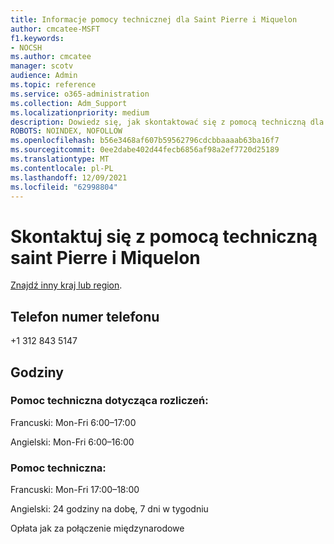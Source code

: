 ```yaml
---
title: Informacje pomocy technicznej dla Saint Pierre i Miquelon
author: cmcatee-MSFT
f1.keywords:
- NOCSH
ms.author: cmcatee
manager: scotv
audience: Admin
ms.topic: reference
ms.service: o365-administration
ms.collection: Adm_Support
ms.localizationpriority: medium
description: Dowiedz się, jak skontaktować się z pomocą techniczną dla swojego kraju lub regionu.
ROBOTS: NOINDEX, NOFOLLOW
ms.openlocfilehash: b56e3468af607b59562796cdcbbaaaab63ba16f7
ms.sourcegitcommit: 0ee2dabe402d44fecb6856af98a2ef7720d25189
ms.translationtype: MT
ms.contentlocale: pl-PL
ms.lasthandoff: 12/09/2021
ms.locfileid: "62998804"
---
```

# <a name="contact-support-for-saint-pierre-and-miquelon"></a>Skontaktuj się z pomocą techniczną saint Pierre i Miquelon

[Znajdź inny kraj lub region](../get-help-support.md).

## <a name="phone-number"></a>Telefon numer telefonu
+1 312 843 5147

## <a name="hours"></a>Godziny
### <a name="billing-support"></a>Pomoc techniczna dotycząca rozliczeń:

Francuski: Mon-Fri 6:00–17:00

Angielski: Mon-Fri 6:00–16:00

### <a name="technical-support"></a>Pomoc techniczna:

Francuski: Mon-Fri 17:00–18:00

Angielski: 24 godziny na dobę, 7 dni w tygodniu

Opłata jak za połączenie międzynarodowe
